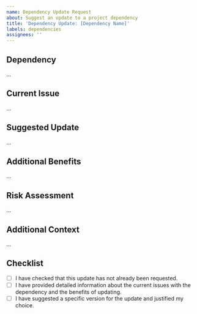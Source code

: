 ```yaml
---
name: Dependency Update Request
about: Suggest an update to a project dependency
title: 'Dependency Update: [Dependency Name]'
labels: dependencies
assignees: ''
---
```


## Dependency

<!-- Name and version of the dependency. -->

...

## Current Issue

<!-- Describe the issues with the current version of the dependency. -->

...

## Suggested Update

<!-- Which version do you suggest we update to and why? -->

...

## Additional Benefits

<!-- Any additional benefits to updating the dependency (like new features, security improvements). -->

...

## Risk Assessment

<!-- Discuss any potential risks or breaking changes that might occur from this update. -->

...

## Additional Context

<!-- Any additional information. -->

...

## Checklist

- [ ] I have checked that this update has not already been requested.
- [ ] I have provided detailed information about the current issues with the dependency and the benefits of updating.
- [ ] I have suggested a specific version for the update and justified my choice.

<!-- Template by Evgenii Shiliaev - Licensed under CC BY 4.0 -->
<!-- https://github.com/Jekwwer/markdown-docs-kit -->
<!-- Licensed under: https://github.com/Jekwwer/markdown-docs-kit/blob/main/LICENSE -->
